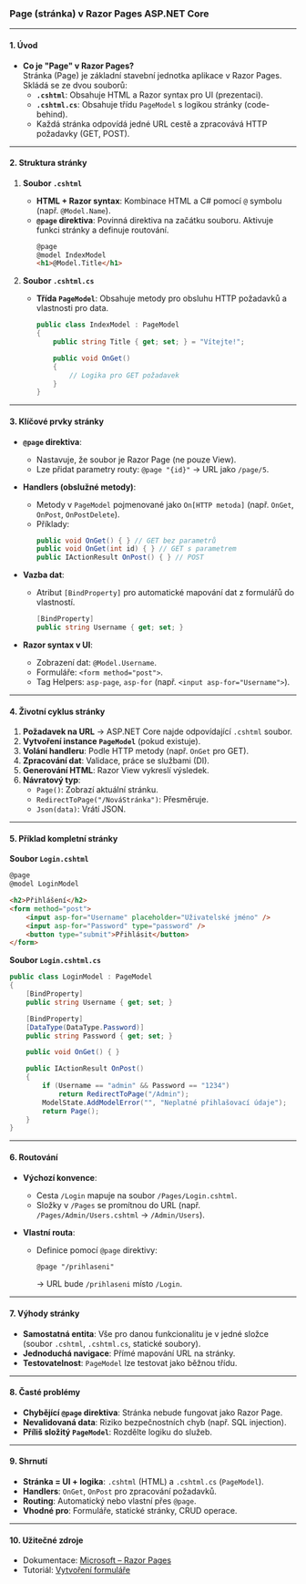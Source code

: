 
### Page (stránka) v Razor Pages ASP.NET Core

---

#### **1. Úvod**  

- **Co je "Page" v Razor Pages?**  
  Stránka (Page) je základní stavební jednotka aplikace v Razor Pages. Skládá se ze dvou souborů:  
  - **`.cshtml`**: Obsahuje HTML a Razor syntax pro UI (prezentaci).  
  - **`.cshtml.cs`**: Obsahuje třídu `PageModel` s logikou stránky (code-behind).  
  - Každá stránka odpovídá jedné URL cestě a zpracovává HTTP požadavky (GET, POST).  

---

#### **2. Struktura stránky** 

1. **Soubor `.cshtml`**  
   - **HTML + Razor syntax**: Kombinace HTML a C# pomocí `@` symbolu (např. `@Model.Name`).  
   - **`@page` direktiva**: Povinná direktiva na začátku souboru. Aktivuje funkci stránky a definuje routování.  
     ```html
     @page
     @model IndexModel
     <h1>@Model.Title</h1>
     ```

2. **Soubor `.cshtml.cs`**  
   - **Třída `PageModel`**: Obsahuje metody pro obsluhu HTTP požadavků a vlastnosti pro data.  
     ```csharp
     public class IndexModel : PageModel
     {
         public string Title { get; set; } = "Vítejte!";

         public void OnGet()
         {
             // Logika pro GET požadavek
         }
     }
     ```

---

#### **3. Klíčové prvky stránky**  

- **`@page` direktiva**:  
  - Nastavuje, že soubor je Razor Page (ne pouze View).  
  - Lze přidat parametry routy: `@page "{id}"` → URL jako `/page/5`.  

- **Handlers (obslužné metody)**:  
  - Metody v `PageModel` pojmenované jako `On[HTTP metoda]` (např. `OnGet`, `OnPost`, `OnPostDelete`).  
  - Příklady:  
    ```csharp
    public void OnGet() { } // GET bez parametrů  
    public void OnGet(int id) { } // GET s parametrem  
    public IActionResult OnPost() { } // POST  
    ```

- **Vazba dat**:  
  - Atribut `[BindProperty]` pro automatické mapování dat z formulářů do vlastností.  
    ```csharp
    [BindProperty]
    public string Username { get; set; }
    ```

- **Razor syntax v UI**:  
  - Zobrazení dat: `@Model.Username`.  
  - Formuláře: `<form method="post">`.  
  - Tag Helpers: `asp-page`, `asp-for` (např. `<input asp-for="Username">`).  

---

#### **4. Životní cyklus stránky**  

1. **Požadavek na URL** → ASP.NET Core najde odpovídající `.cshtml` soubor.  
2. **Vytvoření instance `PageModel`** (pokud existuje).  
3. **Volání handleru**: Podle HTTP metody (např. `OnGet` pro GET).  
4. **Zpracování dat**: Validace, práce se službami (DI).  
5. **Generování HTML**: Razor View vykreslí výsledek.  
6. **Návratový typ**:  
   - `Page()`: Zobrazí aktuální stránku.  
   - `RedirectToPage("/NováStránka")`: Přesměruje.  
   - `Json(data)`: Vrátí JSON.  

---

#### **5. Příklad kompletní stránky** 

**Soubor `Login.cshtml`**  
```html
@page
@model LoginModel

<h2>Přihlášení</h2>
<form method="post">
    <input asp-for="Username" placeholder="Uživatelské jméno" />
    <input asp-for="Password" type="password" />
    <button type="submit">Přihlásit</button>
</form>
```

**Soubor `Login.cshtml.cs`**  
```csharp
public class LoginModel : PageModel
{
    [BindProperty]
    public string Username { get; set; }

    [BindProperty]
    [DataType(DataType.Password)]
    public string Password { get; set; }

    public void OnGet() { }

    public IActionResult OnPost()
    {
        if (Username == "admin" && Password == "1234")
            return RedirectToPage("/Admin");
        ModelState.AddModelError("", "Neplatné přihlašovací údaje");
        return Page();
    }
}
```

---

#### **6. Routování**  

- **Výchozí konvence**:  
  - Cesta `/Login` mapuje na soubor `/Pages/Login.cshtml`.  
  - Složky v `/Pages` se promítnou do URL (např. `/Pages/Admin/Users.cshtml` → `/Admin/Users`).  

- **Vlastní routa**:  
  - Definice pomocí `@page` direktivy:  
    ```html
    @page "/prihlaseni"
    ```  
    → URL bude `/prihlaseni` místo `/Login`.  

---

#### **7. Výhody stránky**  

- **Samostatná entita**: Vše pro danou funkcionalitu je v jedné složce (soubor `.cshtml`, `.cshtml.cs`, statické soubory).  
- **Jednoduchá navigace**: Přímé mapování URL na stránky.  
- **Testovatelnost**: `PageModel` lze testovat jako běžnou třídu.  

---

#### **8. Časté problémy**  

- **Chybějící `@page` direktiva**: Stránka nebude fungovat jako Razor Page.  
- **Nevalidovaná data**: Riziko bezpečnostních chyb (např. SQL injection).  
- **Příliš složitý `PageModel`**: Rozdělte logiku do služeb.  

---

#### **9. Shrnutí**  

- **Stránka = UI + logika**: `.cshtml` (HTML) a `.cshtml.cs` (`PageModel`).  
- **Handlers**: `OnGet`, `OnPost` pro zpracování požadavků.  
- **Routing**: Automatický nebo vlastní přes `@page`.  
- **Vhodné pro**: Formuláře, statické stránky, CRUD operace.  

---

#### **10. Užitečné zdroje**  

- Dokumentace: [Microsoft – Razor Pages](https://learn.microsoft.com/cs-cz/aspnet/core/razor-pages/)  
- Tutoriál: [Vytvoření formuláře](https://learn.microsoft.com/cs-cz/aspnet/core/tutorials/razor-pages/forms)  
